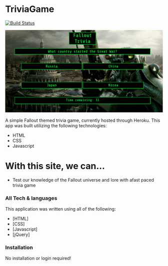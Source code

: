 # TriviaGame

[![Build Status](https://travis-ci.org/joemccann/dillinger.svg?branch=master)](https://travis-ci.org/joemccann/dillinger)

![Demoimg](./assets/images/demo.png)

A simple Fallout themed trivia game, currently hosted through Heroku.  This app was built utilizing the following technologies:

  - HTML
  - CSS
  - Javascript

# With this site, we can...

  - Test our knowledge of the Fallout universe and lore with afast paced trivia game

### All Tech & languages

This application was written using all of the following:

* [HTML]
* [CSS]
* [Javascript]
* [jQuery]


### Installation

No installation or login required!